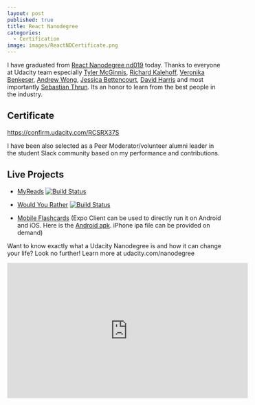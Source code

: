 ```yaml
---
layout: post
published: true
title: React Nanodegree
categories:
  - Certification
image: images/ReactNDCertificate.png
---
```

I have graduated from [React Nanodegree nd019](https://www.udacity.com/course/react-nanodegree--nd019) today. Thanks to everyone at Udacity team especially [Tyler McGinnis](https://twitter.com/tylermcginnis), [Richard Kalehoff](https://twitter.com/richardkalehoff), [Veronika Benkeser](https://twitter.com/VBenkeser), [Andrew Wong](https://www.linkedin.com/in/hbkwong/), [Jessica Bettencourt](https://www.linkedin.com/in/jessicabettencourt/), [David Harris](https://www.linkedin.com/in/forbiddenvoid/) and most importantly [Sebastian Thrun](http://robots.stanford.edu/). Its an honor to learn from the best people in the industry. 

## Certificate
https://confirm.udacity.com/RCSRX37S

I have been also selected as a Peer Moderator/volunteer alumni leader in the student Slack community based on my performance and contributions.

## Live Projects 
- [MyReads](https://reactnd-myreads.armujahid.me/) [![Build Status](https://travis-ci.org/armujahid/reactnd-project-myreads.svg?branch=master)](https://travis-ci.org/armujahid/reactnd-project-myreads)

- [Would You Rather](https://reactnd-wouldyourather.armujahid.me/) [![Build Status](https://travis-ci.org/armujahid/reactnd-project-would-you-rather.svg?branch=master)](https://travis-ci.org/armujahid/reactnd-project-would-you-rather)

- [Mobile Flashcards](https://expo.io/@armujahid/flashcards) (Expo Client can be used to directly run it on Android and iOS. Here is the [Android apk](https://exp-shell-app-assets.s3-us-west-1.amazonaws.com/android%2F%40armujahid%2Fflashcards-536c8fdc-7645-11e8-bad2-0a580a78020c-signed.apk). iPhone ipa file can be provided on demand)

Want to know exactly what a Udacity Nanodegree is and how it can change your life? Look no further! Learn more at udacity.com/nanodegree

<div class="iframediv">
  <iframe width="560" height="315" src="https://www.youtube.com/embed/iC3eZwI4Lt8" frameborder="0" allow="autoplay; encrypted-media" allowfullscreen></iframe>
</div>